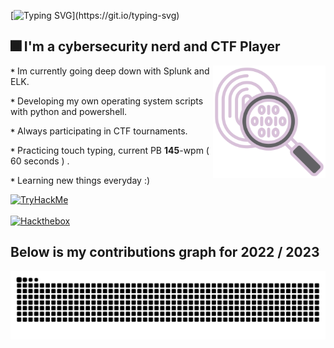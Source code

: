 [![Typing SVG](https://readme-typing-svg.demolab.com?font=Pixelify+Sans&weight=700&size=31&duration=2500&pause=1000&color=ACBFE6&random=false&width=435&lines=Welcome+to+my+profile+!)](https://git.io/typing-svg)
## 🎆 I'm a cybersecurity nerd and CTF Player
<p1>
  <img height="180" width="180" align="right" src="https://github.com/0x157/0x157/blob/main/forensics.png" >  
</p1>
   
**`*`** Im currently going deep down with Splunk and ELK.

**`*`** Developing my own operating system scripts with python and powershell.

**`*`** Always participating in CTF tournaments.

**`*`** Practicing touch typing, current PB **145**-wpm ( 60 seconds ) .

**`*`** Learning new things everyday :)

<div style="display: flex;">
   <a href="https://tryhackme.com/p/0x157"><img src="https://tryhackme-badges.s3.amazonaws.com/0x157.png" alt="TryHackMe"></a>
</div>
<br>
<div style="display: flex;">
   <a href="https://app.hackthebox.com/profile/1029758"><img src="http://www.hackthebox.eu/badge/image/1029758" alt="Hackthebox"></a>
</div>

## Below is my contributions graph for 2022 / 2023
![Snake animation](https://github.com/0x157/0x157/blob/output/github-contribution-grid-snake-dark.svg)

